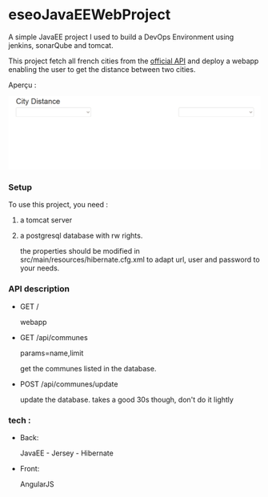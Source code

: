 # eseoJavaEEWebProject

A simple JavaEE project I used to build a DevOps Environment using jenkins, sonarQube and tomcat.

This project fetch all french cities from the [official API](https://api.gouv.fr/api/api-geo.html) and deploy a webapp enabling the user to get the distance between two cities.

Aperçu : 

![](gif/jeeproject.gif)

### Setup

To use this project, you need :
1. a tomcat server
2. a postgresql database with rw rights.

   the properties should be modified in src/main/resources/hibernate.cfg.xml to adapt url, user and password to your needs. 


### API description
* GET /

  webapp
* GET /api/communes
  
  params=name,limit
  
  get the communes listed in the database.

* POST /api/communes/update

  update the database. takes a good 30s though, don't do it lightly
  


### tech : 
* Back:

  JavaEE - Jersey - Hibernate
* Front:

  AngularJS

